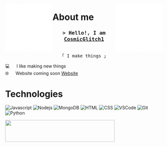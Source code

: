 <img align="left" src="images/snow.gif" width="30%" style="display:inline;"><img align="right" src="images/snow.gif" width="30%" style="display:inline;">

# About me
<h3 align="center">
        <samp>&gt; Hello!, I am
                <b><a target="_blank" href="https://www.youtube.com/watch?v=dQw4w9WgXcQ">CosmicGlitch1</a></b>
        </samp>
</h3>

<p align="center"> 
  <samp>
    <br>
    「 I make things 」
    <br>
  </samp>
</p>
 
<p>
  
 💻 &emsp; I like making new things<br/>
 🌐 &emsp; Website coming soon [Website](https://www.youtube.com/watch?v=dQw4w9WgXcQ)<br/>
</p>

# Technologies

![Javascript](https://img.shields.io/badge/Javascript-F0DB4F?style=for-the-badge&labelColor=black&logo=javascript&logoColor=F0DB4F)
![Nodejs](https://img.shields.io/badge/Nodejs-3C873A?style=for-the-badge&labelColor=black&logo=node.js&logoColor=3C873A)
![MongoDB](https://img.shields.io/badge/MongoDB-4EA94B?style=for-the-badge&logo=mongodb&logoColor=white)
![HTML](https://img.shields.io/badge/HTML-E34F26?style=for-the-badge&logo=html5&logoColor=white)
![CSS](https://img.shields.io/badge/CSS-1572B6?style=for-the-badge&logo=css3&logoColor=white)
![VSCode](https://img.shields.io/badge/Visual_Studio-0078d7?style=for-the-badge&logo=visual%20studio&logoColor=white)
![Git](https://img.shields.io/badge/Git-F05032?style=for-the-badge&logo=git&logoColor=white)
![Python](https://img.shields.io/badge/Python-%2300599C.svg?&style=for-the-badge&logo=c%2B%2B&logoColor=white)
<br/>

<img align="left" width="350" src="/images/programmer.gif" width="100" height="70"/>